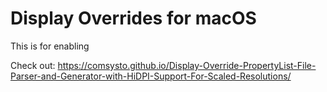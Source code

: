 # Display Overrides for macOS

This is for enabling

Check out: https://comsysto.github.io/Display-Override-PropertyList-File-Parser-and-Generator-with-HiDPI-Support-For-Scaled-Resolutions/
